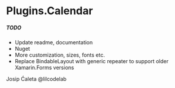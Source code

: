 # Plugins.Calendar

##### TODO
- Update readme, documentation
- Nuget
- More customization, sizes, fonts etc.
- Replace BindableLayout with generic repeater to support older Xamarin.Forms versions

Josip Ćaleta @lilcodelab
